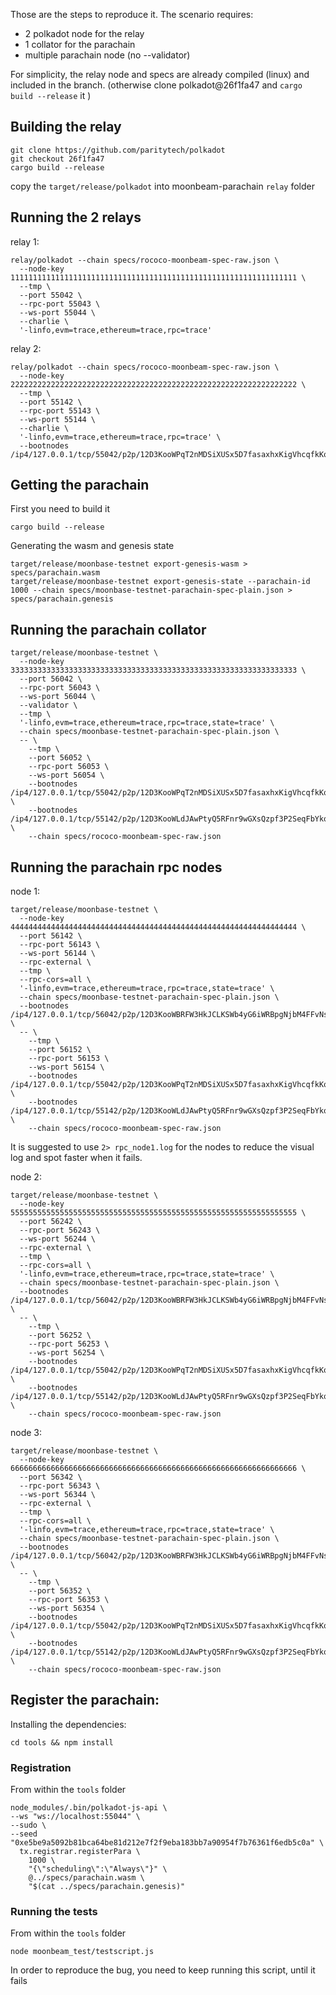 Those are the steps to reproduce it.
The scenario requires:
* 2 polkadot node for the relay
* 1 collator for the parachain
* multiple parachain node (no --validator)

 For simplicity, the relay node and specs are already compiled (linux) and included in the branch.
 (otherwise clone polkadot@26f1fa47 and `cargo build --release` it )


## Building the relay

```
git clone https://github.com/paritytech/polkadot
git checkout 26f1fa47
cargo build --release
```

copy the `target/release/polkadot` into moonbeam-parachain `relay` folder


## Running the 2 relays
relay 1:
```
relay/polkadot --chain specs/rococo-moonbeam-spec-raw.json \
  --node-key 1111111111111111111111111111111111111111111111111111111111111111 \
  --tmp \
  --port 55042 \
  --rpc-port 55043 \
  --ws-port 55044 \
  --charlie \
  '-linfo,evm=trace,ethereum=trace,rpc=trace'
```

relay 2:
```
relay/polkadot --chain specs/rococo-moonbeam-spec-raw.json \
  --node-key 2222222222222222222222222222222222222222222222222222222222222222 \
  --tmp \
  --port 55142 \
  --rpc-port 55143 \
  --ws-port 55144 \
  --charlie \
  '-linfo,evm=trace,ethereum=trace,rpc=trace' \
  --bootnodes /ip4/127.0.0.1/tcp/55042/p2p/12D3KooWPqT2nMDSiXUSx5D7fasaxhxKigVhcqfkKqrLghCq9jxz
```

## Getting the parachain

First you need to build it
```
cargo build --release
```

Generating the wasm and genesis state

```
target/release/moonbase-testnet export-genesis-wasm > specs/parachain.wasm
target/release/moonbase-testnet export-genesis-state --parachain-id 1000 --chain specs/moonbase-testnet-parachain-spec-plain.json > specs/parachain.genesis
```

## Running the parachain collator
```
target/release/moonbase-testnet \
  --node-key 3333333333333333333333333333333333333333333333333333333333333333 \
  --port 56042 \
  --rpc-port 56043 \
  --ws-port 56044 \
  --validator \
  --tmp \
  '-linfo,evm=trace,ethereum=trace,rpc=trace,state=trace' \
  --chain specs/moonbase-testnet-parachain-spec-plain.json \
  -- \
    --tmp \
    --port 56052 \
    --rpc-port 56053 \
    --ws-port 56054 \
    --bootnodes /ip4/127.0.0.1/tcp/55042/p2p/12D3KooWPqT2nMDSiXUSx5D7fasaxhxKigVhcqfkKqrLghCq9jxz \
    --bootnodes /ip4/127.0.0.1/tcp/55142/p2p/12D3KooWLdJAwPtyQ5RFnr9wGXsQzpf3P2SeqFbYkqbfVehLu4Ns \
    --chain specs/rococo-moonbeam-spec-raw.json
```

## Running the parachain rpc nodes
node 1:
```
target/release/moonbase-testnet \
  --node-key 4444444444444444444444444444444444444444444444444444444444444444 \
  --port 56142 \
  --rpc-port 56143 \
  --ws-port 56144 \
  --rpc-external \
  --tmp \
  --rpc-cors=all \
  '-linfo,evm=trace,ethereum=trace,rpc=trace,state=trace' \
  --chain specs/moonbase-testnet-parachain-spec-plain.json \
  --bootnodes /ip4/127.0.0.1/tcp/56042/p2p/12D3KooWBRFW3HkJCLKSWb4yG6iWRBpgNjbM4FFvNsL5T5JKTqrd \
  -- \
    --tmp \
    --port 56152 \
    --rpc-port 56153 \
    --ws-port 56154 \
    --bootnodes /ip4/127.0.0.1/tcp/55042/p2p/12D3KooWPqT2nMDSiXUSx5D7fasaxhxKigVhcqfkKqrLghCq9jxz \
    --bootnodes /ip4/127.0.0.1/tcp/55142/p2p/12D3KooWLdJAwPtyQ5RFnr9wGXsQzpf3P2SeqFbYkqbfVehLu4Ns \
    --chain specs/rococo-moonbeam-spec-raw.json
```

It is suggested to use `2> rpc_node1.log` for the nodes to reduce the visual log and spot faster when it fails.

node 2:
```
target/release/moonbase-testnet \
  --node-key 5555555555555555555555555555555555555555555555555555555555555555 \
  --port 56242 \
  --rpc-port 56243 \
  --ws-port 56244 \
  --rpc-external \
  --tmp \
  --rpc-cors=all \
  '-linfo,evm=trace,ethereum=trace,rpc=trace,state=trace' \
  --chain specs/moonbase-testnet-parachain-spec-plain.json \
  --bootnodes /ip4/127.0.0.1/tcp/56042/p2p/12D3KooWBRFW3HkJCLKSWb4yG6iWRBpgNjbM4FFvNsL5T5JKTqrd \
  -- \
    --tmp \
    --port 56252 \
    --rpc-port 56253 \
    --ws-port 56254 \
    --bootnodes /ip4/127.0.0.1/tcp/55042/p2p/12D3KooWPqT2nMDSiXUSx5D7fasaxhxKigVhcqfkKqrLghCq9jxz \
    --bootnodes /ip4/127.0.0.1/tcp/55142/p2p/12D3KooWLdJAwPtyQ5RFnr9wGXsQzpf3P2SeqFbYkqbfVehLu4Ns \
    --chain specs/rococo-moonbeam-spec-raw.json
```

node 3:
```
target/release/moonbase-testnet \
  --node-key 6666666666666666666666666666666666666666666666666666666666666666 \
  --port 56342 \
  --rpc-port 56343 \
  --ws-port 56344 \
  --rpc-external \
  --tmp \
  --rpc-cors=all \
  '-linfo,evm=trace,ethereum=trace,rpc=trace,state=trace' \
  --chain specs/moonbase-testnet-parachain-spec-plain.json \
  --bootnodes /ip4/127.0.0.1/tcp/56042/p2p/12D3KooWBRFW3HkJCLKSWb4yG6iWRBpgNjbM4FFvNsL5T5JKTqrd \
  -- \
    --tmp \
    --port 56352 \
    --rpc-port 56353 \
    --ws-port 56354 \
    --bootnodes /ip4/127.0.0.1/tcp/55042/p2p/12D3KooWPqT2nMDSiXUSx5D7fasaxhxKigVhcqfkKqrLghCq9jxz \
    --bootnodes /ip4/127.0.0.1/tcp/55142/p2p/12D3KooWLdJAwPtyQ5RFnr9wGXsQzpf3P2SeqFbYkqbfVehLu4Ns \
    --chain specs/rococo-moonbeam-spec-raw.json
```


## Register the parachain:

Installing the dependencies:
```
cd tools && npm install
```

### Registration
From within the `tools` folder
```
node_modules/.bin/polkadot-js-api \
--ws "ws://localhost:55044" \
--sudo \
--seed "0xe5be9a5092b81bca64be81d212e7f2f9eba183bb7a90954f7b76361f6edb5c0a" \
  tx.registrar.registerPara \
    1000 \
    "{\"scheduling\":\"Always\"}" \
    @../specs/parachain.wasm \
    "$(cat ../specs/parachain.genesis)"
```


### Running the tests
From within the `tools` folder

`node moonbeam_test/testscript.js `

In order to reproduce the bug, you need to keep running this script, until it fails